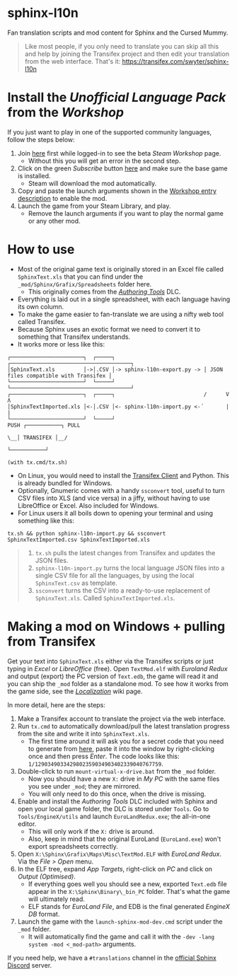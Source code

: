 # sphinx-l10n
Fan translation scripts and mod content for Sphinx and the Cursed Mummy.

> Like most people, if you only need to translate you can skip all this and help by joining the
> Transifex project and then edit your translation from the web interface. That's it:
> https://transifex.com/swyter/sphinx-l10n

# Install the *Unofficial Language Pack* from the *Workshop*
If you just want to play in one of the supported community languages, follow the steps below:
1. Join [here](https://steamcommunity.com/groups/satcm) first while logged-in to see the beta *Steam Workshop* page.
   * Without this you will get an error in the second step.
2. Click on the green *Subscribe* button [here](https://steamcommunity.com/sharedfiles/filedetails/?id=3138744735) and make sure the base game is installed.
   * Steam will download the mod automatically.
3. Copy and paste the launch arguments shown in the [Workshop entry description](https://steamcommunity.com/sharedfiles/filedetails/?id=3138744735#highlightContent) to enable the mod.
4. Launch the game from your Steam Library, and play.
   * Remove the launch arguments if you want to play the normal game or any other mod.

# How to use

* Most of the original game text is originally stored in an Excel file called `SphinxText.xls` that you can find under the `_mod/Sphinx/Grafix/Spreadsheets` folder here.
   * This originally comes from the [_Authoring Tools_](https://sphinxandthecursedmummy.fandom.com/wiki/Authoring_Tools) DLC.
* Everything is laid out in a single spreadsheet, with each language having its own column.
* To make the game easier to fan-translate we are using a nifty web tool called Transifex.
* Because Sphinx uses an exotic format we need to convert it to something that Transifex understands.
* It works more or less like this:

```
┌───────────────────────┐  ┌─────┐                            ┌──────────────────────────────────────┐
│SphinxText.xls         │->│.CSV │-> sphinx-l10n-export.py -> │ JSON files compatible with Transifex │
└───────────────────────┘  └─────┘                            └──────────────────────────────────────┘
┌───────────────────────┐  ┌─────┐                            /      V                   Λ
│SphinxTextImported.xls │<-│.CSV │<- sphinx-l10n-import.py <-´       |                   |
└───────────────────────┘  └─────┘                                  PUSH ┌───────────┐ PULL
                                                                      \__│ TRANSIFEX │__/
                                                                         └───────────┘
                                                                      (with tx.cmd/tx.sh)
```


* On Linux, you would need to install the [Transifex Client](https://docs.transifex.com/client/installing-the-client) and Python. This is already bundled for Windows.
* Optionally, Gnumeric comes with a handy `ssconvert` tool, useful to turn CSV files into XLS (and vice versa) in a jiffy, without having to use LibreOffice or Excel. Also included for Windows.
* For Linux users it all boils down to opening your terminal and using something like this:
```
tx.sh && python sphinx-l10n-import.py && ssconvert SphinxTextImported.csv SphinxTextImported.xls
```

>  1. `tx.sh` pulls the latest changes from Transifex and updates the JSON files.
>  2. `sphinx-l10n-import.py` turns the local language JSON files into a single CSV file for all
>      the languages, by using the local `SphinxText.csv` as template.
>  3. `ssconvert` turns the CSV into a ready-to-use replacement of `SphinxText.xls`. Called `SphinxTextImported.xls`.


 # Making a mod on Windows + pulling from Transifex

Get your text into `SphinxText.xls` either via the Transifex scripts or just typing in *Excel* or *LibreOffice* (free). Open `TextMod.elf` with *Euroland Redux* and output (export) the PC version of `Text.edb`, the game will read it and you can ship the `_mod` folder as a standalone mod. To see how it works from the game side, see the [*Localization*](https://sphinxandthecursedmummy.wikia.com/wiki/Localization) wiki page.

In more detail, here are the steps:
1. Make a Transifex account to translate the project via the web interface.
2. Run `tx.cmd` to automatically download/pull the latest translation progress from the site and write it into `SphinxText.xls`.
   * The first time around it will ask you for a secret code that you need to generate from [here](https://www.transifex.com/user/settings/api/), paste it into the window by right-clicking once and then press *Enter*. The code looks like this: `1/1290349033429802359034903402339040767759`.
1. Double-click to run `mount-virtual-x-drive.bat` from the `_mod` folder.
   * Now you should have a new `X:` drive in *My PC* with the same files you see under `_mod`; they are mirrored.
   * You will only need to do this once, when the drive is missing.
2. Enable and install the *Authoring Tools* DLC included with Sphinx and open your local game folder, the DLC is stored under `Tools`. Go to `Tools/EngineX/utils` and launch `EuroLandRedux.exe`; the all-in-one editor.
   * This will only work if the `X:` drive is around.
   * Also, keep in mind that the original EuroLand (`EuroLand.exe`) won't export spreadsheets correctly.
3. Open `X:\Sphinx\Grafix\Maps\Misc\TextMod.ELF` with _EuroLand Redux_. Via the _File > Open_ menu.
4. In the ELF tree, expand *App Targets*, right-click on _PC_ and click on _Output (Optimised)_.
   * If everything goes well you should see a new, exported `Text.edb` file appear in the `X:\Sphinx\Binary\_bin_PC` folder. That's what the game will ultimately read.
   * ELF stands for *EuroLand File*, and EDB is the final generated *EngineX DB* format.
6. Launch the game with the `launch-sphinx-mod-dev.cmd` script under the `_mod` folder.
   * It will automatically find the game and call it with the `-dev -lang system -mod <_mod-path>` arguments.

If you need help, we have a `#translations` channel in the [official Sphinx Discord](https://discord.gg/sphinx) server.

